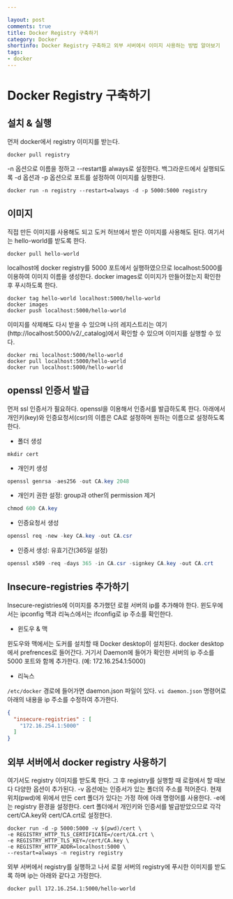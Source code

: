 ```yaml
---

layout: post
comments: true
title: Docker Registry 구축하기 
category: Docker
shortinfo: Docker Registry 구축하고 외부 서버에서 이미지 사용하는 방법 알아보기
tags:
- docker
---
```


# Docker Registry 구축하기 



## 설치 & 실행

먼저 docker에서 registry 이미지를 받는다.

```shell
docker pull registry 
```

-n 옵션으로 이름을 정하고 --restart를 always로 설정한다. 백그라운드에서 실행되도록 -d 옵션과 -p 옵션으로 포트를 설정하여 이미지를 실행한다.

```shell
docker run -n registry --restart=always -d -p 5000:5000 registry
```



## 이미지

직접 만든 이미지를 사용해도 되고 도커 허브에서 받은 이미지를 사용해도 된다. 여기서는 hello-world를 받도록 한다.

```shell
docker pull hello-world
```

localhost에 docker registry를 5000 포트에서 실행하였으므로 localhost:5000를 이용하여 이미지 이름을 생성한다. docker images로 이미지가 만들어졌는지 확인한 후 푸시하도록 한다.

```shell
docker tag hello-world localhost:5000/hello-world
docker images
docker push localhost:5000/hello-world
```

이미지를 삭제해도 다시 받을 수 있으며 나의 레지스트리는 여기(http://localhost:5000/v2/_catalog)에서 확인할 수 있으며 이미지를 실행할 수 있다.

```shell
docker rmi localhost:5000/hello-world
docker pull localhost:5000/hello-world
docker run localhost:5000/hello-world
```



## openssl 인증서 발급

먼저 ssl 인증서가 필요하다. openssl을 이용해서 인증서를 발급하도록 한다. 아래에서 개인키(key)와 인증요청서(csr)의 이름은 CA로 설정하며 원하는 이름으로 설정하도록 한다. 

- 폴더 생성

```shell
mkdir cert
```

- 개인키 생성

```powershell
openssl genrsa -aes256 -out CA.key 2048
```

- 개인키 권한 설정: group과 other의 permission 제거

```powershell
chmod 600 CA.key
```

- 인증요청서 생성

```powershell
openssl req -new -key CA.key -out CA.csr 
```

- 인증서 생성: 유효기간(365일 설정)

```powershell
openssl x509 -req -days 365 -in CA.csr -signkey CA.key -out CA.crt
```

## Insecure-registries 추가하기

Insecure-registries에 이미지를 추가했던 로컬 서버의 ip를 추가해야 한다. 윈도우에서는 ipconfig 맥과 리눅스에서는 ifconfig로 ip 주소를 확인한다.

- 윈도우 & 맥

윈도우와 맥에서는 도커를 설치할 때 Docker desktop이 설치된다. docker desktop에서 prefrences로 들어간다. 거기서 Daemon에 들어가 확인한 서버의 ip 주소를 5000 포트와 함께 추가한다. (예: 172.16.254.1:5000)

- 리눅스

`/etc/docker` 경로에 들어가면 daemon.json 파일이 있다. `vi daemon.json` 명령어로 아래의 내용을 ip 주소를 수정하여 추가한다. 

```json
{
  "insecure-registries" : [
    "172.16.254.1:5000"
  ]
}
```



## 외부 서버에서 docker registry 사용하기

여기서도 registry 이미지를 받도록 한다. 그 후 registry를 실행할 때 로컬에서 할 때보다 다양한 옵션이 추가된다. -v 옵션에는 인증서가 있는 폴더의 주소를 적어준다. 현재 위치(pwd)에 위에서 만든 cert 폴더가 있다는 가정 하에 아래 명령어를 사용한다. -e에는 registry 환경을 설정한다. cert 폴더에서 개인키와 인증서를 발급받았으므로 각각 cert/CA.key와 cert/CA.crt로 설정한다.

```shell
docker run -d -p 5000:5000 -v $(pwd)/cert \
-e REGISTRY_HTTP_TLS_CERTIFICATE=/cert/CA.crt \ 
-e REGISTRY_HTTP_TLS_KEY=/cert/CA.key \
-e REGISTRY_HTTP_ADDR=localhost:5000 \
--restart=always -n registry registry
```

외부 서버에서 registry를 실행하고 나서 로컬 서버의 registry에 푸시한 이미지를 받도록 하며 ip는 아래와 같다고 가정한다.

```shell
docker pull 172.16.254.1:5000/hello-world
```

